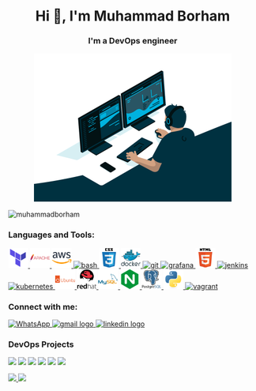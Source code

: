 <h1 align="center">Hi 👋, I'm Muhammad Borham</h1>
<h3 align="center">I'm a DevOps engineer</h3>
<div align="center">
  <img src="code.gif" alt="animated gif" width="400" height="300"/>
</div>
<p align="left"> <img src="https://komarev.com/ghpvc/?username=muhammadborham&label=Profile%20views&color=0e75b6&style=flat" alt="muhammadborham" /> </p>
<h3 align="left">Languages and Tools:</h3>
<p align="left"> 
  <a href="https://www.terraform.io/" target="_blank" rel="noreferrer"> 
    <img src="https://raw.githubusercontent.com/devicons/devicon/master/icons/terraform/terraform-original.svg" alt="terraform" width="40" height="40"/> 
  </a> 
  <a href="https://httpd.apache.org/" target="_blank" rel="noreferrer"> 
    <img src="https://raw.githubusercontent.com/devicons/devicon/master/icons/apache/apache-original-wordmark.svg" alt="apache" width="40" height="40"/> 
  </a> 
  <a href="https://aws.amazon.com" target="_blank" rel="noreferrer"> 
    <img src="https://raw.githubusercontent.com/devicons/devicon/master/icons/amazonwebservices/amazonwebservices-original-wordmark.svg" alt="aws" width="40" height="40"/> 
  </a> 
  <a href="https://www.gnu.org/software/bash/" target="_blank" rel="noreferrer"> 
    <img src="https://www.vectorlogo.zone/logos/gnu_bash/gnu_bash-icon.svg" alt="bash" width="40" height="40"/> 
  </a> 
  <a href="https://www.w3schools.com/css/" target="_blank" rel="noreferrer"> 
    <img src="https://raw.githubusercontent.com/devicons/devicon/master/icons/css3/css3-original-wordmark.svg" alt="css3" width="40" height="40"/> 
  </a> 
  <a href="https://www.docker.com/" target="_blank" rel="noreferrer"> 
    <img src="https://raw.githubusercontent.com/devicons/devicon/master/icons/docker/docker-original-wordmark.svg" alt="docker" width="40" height="40"/> 
  </a> 
  <a href="https://git-scm.com/" target="_blank" rel="noreferrer"> 
    <img src="https://www.vectorlogo.zone/logos/git-scm/git-scm-icon.svg" alt="git" width="40" height="40"/> 
  </a> 
  <a href="https://grafana.com" target="_blank" rel="noreferrer"> 
    <img src="https://www.vectorlogo.zone/logos/grafana/grafana-icon.svg" alt="grafana" width="40" height="40"/> 
  </a> 
  <a href="https://www.w3.org/html/" target="_blank" rel="noreferrer"> 
    <img src="https://raw.githubusercontent.com/devicons/devicon/master/icons/html5/html5-original-wordmark.svg" alt="html5" width="40" height="40"/> 
  </a> 
  <a href="https://www.jenkins.io" target="_blank" rel="noreferrer"> 
    <img src="https://www.vectorlogo.zone/logos/jenkins/jenkins-icon.svg" alt="jenkins" width="40" height="40"/> 
  </a> 
  <a href="https://kubernetes.io" target="_blank" rel="noreferrer"> 
    <img src="https://www.vectorlogo.zone/logos/kubernetes/kubernetes-icon.svg" alt="kubernetes" width="40" height="40"/> 
  </a> 
  <a href="https://ubuntu.com/" target="_blank" rel="noreferrer"> 
    <img src="https://raw.githubusercontent.com/devicons/devicon/master/icons/ubuntu/ubuntu-plain-wordmark.svg" alt="ubuntu" width="40" height="40"/> 
  </a> 
  <a href="https://www.redhat.com" target="_blank" rel="noreferrer"> 
    <img src="https://raw.githubusercontent.com/devicons/devicon/master/icons/redhat/redhat-original-wordmark.svg" alt="redhat" width="40" height="40"/> 
  </a> 
  <a href="https://www.mysql.com/" target="_blank" rel="noreferrer"> 
    <img src="https://raw.githubusercontent.com/devicons/devicon/master/icons/mysql/mysql-original-wordmark.svg" alt="mysql" width="40" height="40"/> 
  </a> 
  <a href="https://www.nginx.com" target="_blank" rel="noreferrer"> 
    <img src="https://raw.githubusercontent.com/devicons/devicon/master/icons/nginx/nginx-original.svg" alt="nginx" width="40" height="40"/> 
  </a> 
  <a href="https://www.postgresql.org" target="_blank" rel="noreferrer"> 
    <img src="https://raw.githubusercontent.com/devicons/devicon/master/icons/postgresql/postgresql-original-wordmark.svg" alt="postgresql" width="40" height="40"/> 
  </a> 
  <a href="https://www.python.org" target="_blank" rel="noreferrer"> 
    <img src="https://raw.githubusercontent.com/devicons/devicon/master/icons/python/python-original.svg" alt="python" width="40" height="40"/> 
  </a> 
  <a href="https://www.vagrantup.com/" target="_blank" rel="noreferrer"> 
    <img src="https://www.vectorlogo.zone/logos/vagrantup/vagrantup-icon.svg" alt="vagrant" width="40" height="40"/> 
  </a> 
<h3 align="left">Connect with me:</h3>
<p align="left">
    <a href="https://wa.me/201067936986" target="_blank">
    <img src="https://img.shields.io/badge/WhatsApp-25D366?style=for-the-badge&logo=whatsapp&logoColor=white" height="35" alt="WhatsApp"/>
  </a>

  <a href="mailto:muhammad.borham06@gmail.com" target="_blank">
    <img src="https://img.shields.io/static/v1?message=Gmail&logo=gmail&label=&color=D14836&logoColor=white&labelColor=&style=for-the-badge" height="35" alt="gmail logo" />
  </a>
  <a href="https://linkedin.com/in/muhammad-borham-3b03701ba" target="_blank">
    <img src="https://img.shields.io/static/v1?message=LinkedIn&logo=linkedin&label=&color=0077B5&logoColor=white&labelColor=&style=for-the-badge" height="35" alt="linkedin logo" />
  </a>

### DevOps Projects
[![](https://img.shields.io/badge/-📚%20Library%20Management%20System-2496ED?style=flat&logoColor=white)](https://github.com/MuhammadBorham/Final-Project.git)
[![](https://img.shields.io/badge/-🛠%20Terraform%20Infrastructure-2496ED?style=flat&logoColor=white)](YOUR_TERRAFORM_PROJECT_LINK)
[![](https://img.shields.io/badge/-🐳%20Dockerized%20Applications-2496ED?style=flat&logoColor=white)](YOUR_DOCKER_PROJECT_LINK)
[![](https://img.shields.io/badge/-☸️%20Kubernetes%20Deployments-2496ED?style=flat&logoColor=white)](YOUR_K8S_PROJECT_LINK)
[![](https://img.shields.io/badge/-⚙️%20Java%20Build%20Pipeline-2496ED?style=flat&logoColor=white)](https://github.com/MuhammadBorham/jenkins-java-pipeline)
[![](https://img.shields.io/badge/-🔄%20Python%20Test%20Workflow-2496ED?style=flat&logoColor=white)](https://github.com/MuhammadBorham/python-ci-cd)
</p>
</p>
<a href="https://github.com/MuhammadBorham">
  <img height="137px" src="https://github-readme-stats.vercel.app/api?username=muhammadborham&hide_title=true&hide_border=true&show_icons=true&include_all_commits=true&count_private=true&line_height=21&text_color=2D3748&icon_color=4299E1&bg_color=FFFFFF&theme=transparent" />
  <img height="137px" src="https://github-readme-stats.vercel.app/api/top-langs/?username=muhammadborham&hide_title=true&hide_border=true&layout=compact&langs_count=6&text_color=2D3748&icon_color=4299E1&bg_color=FFFFFF&theme=transparent&hide=html,css" />
</a>






